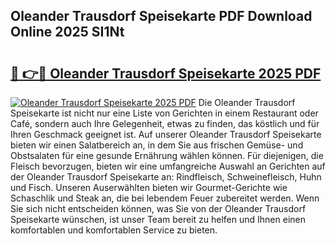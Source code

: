 ## Oleander Trausdorf Speisekarte PDF Download Online 2025 SI1Nt

# <h2><a href="http://gce23a.nevu.top/?p=Oleander+Trausdorf+Speisekarte">🔗 👉🔴 Oleander Trausdorf Speisekarte 2025 PDF</a></h2>

[![Oleander Trausdorf Speisekarte 2025 PDF](https://i.imgur.com/dBaPXMq.png)](http://gce23a.nevu.top/?p=Oleander+Trausdorf+Speisekarte)
Die Oleander Trausdorf Speisekarte ist nicht nur eine Liste von Gerichten in einem Restaurant oder Café, sondern auch Ihre Gelegenheit, etwas zu finden, das köstlich und für Ihren Geschmack geeignet ist. Auf unserer Oleander Trausdorf Speisekarte bieten wir einen Salatbereich an, in dem Sie aus frischen Gemüse- und Obstsalaten für eine gesunde Ernährung wählen können. Für diejenigen, die Fleisch bevorzugen, bieten wir eine umfangreiche Auswahl an Gerichten auf der Oleander Trausdorf Speisekarte an: Rindfleisch, Schweinefleisch, Huhn und Fisch. Unseren Auserwählten bieten wir Gourmet-Gerichte wie Schaschlik und Steak an, die bei lebendem Feuer zubereitet werden. Wenn Sie sich nicht entscheiden können, was Sie von der Oleander Trausdorf Speisekarte wünschen, ist unser Team bereit zu helfen und Ihnen einen komfortablen und komfortablen Service zu bieten.
